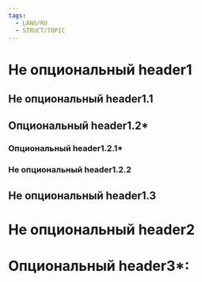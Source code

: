```yaml
---
tags:
  - LANG/RU
  - STRUCT/TOPIC
---
```


# Не опциональный header1

## Не опциональный header1.1

## Опциональный header1.2*

### Опциональный header1.2.1*

### Не опциональный header1.2.2

## Не опциональный header1.3

# Не опциональный header2

# Опциональный header3*:

